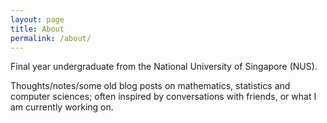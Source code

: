 ```yaml
---
layout: page
title: About
permalink: /about/
---
```


Final year undergraduate from the National University of Singapore (NUS). 

Thoughts/notes/some old blog posts on mathematics, statistics and computer sciences; often inspired by conversations with friends, or what I am currently working on.
